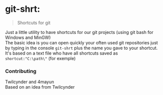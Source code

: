 # git-shrt:
> Shortcuts for git

Just a little utility to have shortcuts for our git projects (using git bash for Windows and MinGW)\
The basic idea is you can open quickly your often used git repositories just by typing in the console ``git-shrt`` plus the name you gave to your shortcut.\
It's based on a text file who have all shortcuts saved as ``shortcut:"C:\path\"`` (for exemple)

### Contributing

Twilcynder and 4mayun\
Based on an idea from Twilcynder
